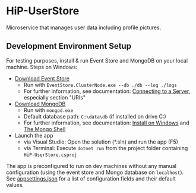 # HiP-UserStore

Microservice that manages user data including profile pictures.

## Development Environment Setup
For testing purposes, install & run Event Store and MongoDB on your local machine. Steps on Windows:

* [Download Event Store](https://eventstore.org/downloads/)
    * Run with `EventStore.ClusterNode.exe --db ./db --log ./logs`
    * For further information, see documentation: [Connecting to a Server](https://eventstore.org/docs/dotnet-api/4.0.0/connecting-to-a-server/), especially section "URIs"
* [Download MongoDB](https://www.mongodb.com/download-center?jmp=docs)
    * Run with `mongod.exe`
    * Default database path: `C:\data\db` (if installed on drive C:)
    * For further information, see documentation: [Install on Windows](https://docs.mongodb.com/manual/tutorial/install-mongodb-on-windows/) and [The Mongo Shell](https://docs.mongodb.com/manual/mongo/)
* Launch the app
  * via Visual Studio: Open the solution (*.sln) and run the app (F5)
  * via Terminal: Execute `dotnet run` from the project folder containing `HiP-UserStore.csproj`

The app is preconfigured to run on dev machines without any manual configuration (using the event store and Mongo database on `localhost`). See [appsettings.json](https://github.com/HiP-App/HiP-UserStore/blob/develop/HiP-UserStore/appsettings.json) for a list of configuration fields and their default values.
